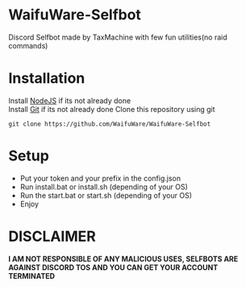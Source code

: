 # WaifuWare-Selfbot
Discord Selfbot made by TaxMachine with few fun utilities(no raid commands)

# Installation
Install <a href="https://nodejs.org">NodeJS</a> if its not already done<br>
Install <a href="https://git-scm.com/">Git</a> if its not already done
Clone this repository using git
```
git clone https://github.com/WaifuWare/WaifuWare-Selfbot
```

# Setup
<ul>
  <li>Put your token and your prefix in the config.json</li>
  <li>Run install.bat or install.sh (depending of your OS)</li>
  <li>Run the start.bat or start.sh (depending of your OS)</li>
  <li>Enjoy</li>
</ul>

# DISCLAIMER
**I AM NOT RESPONSIBLE OF ANY MALICIOUS USES, SELFBOTS ARE AGAINST DISCORD TOS AND YOU CAN GET YOUR ACCOUNT TERMINATED**
